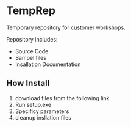 # TempRep
Temporary repository for customer workshops.

Repository includes:

- Source Code
- Sampel files
- Insallation Documentation

## How Install

1. download files from the following link
1. Run setup.exe
1. Specificy parameters
1. cleanup insllation files
